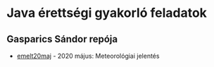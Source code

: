 # Java érettségi gyakorló feladatok
## Gasparics Sándor repója

* [emelt20maj](src/main/java/emelt20maj/) - 2020 május: Meteorológiai jelentés